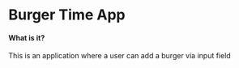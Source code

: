 # Burger Time App

#### What is it?
This is an application where a user can add a burger via input field
